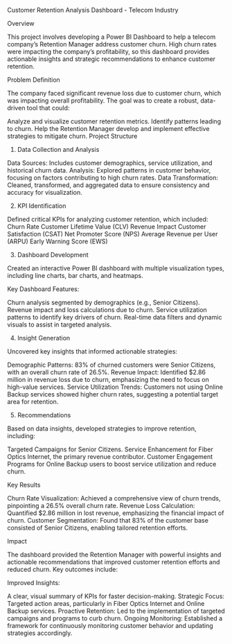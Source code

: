 Customer Retention Analysis Dashboard - Telecom Industry

Overview

This project involves developing a Power BI Dashboard to help a telecom company’s Retention Manager address customer churn. High churn rates were impacting the company’s profitability, so this dashboard provides actionable insights and strategic recommendations to enhance customer retention.

Problem Definition

The company faced significant revenue loss due to customer churn, which was impacting overall profitability. The goal was to create a robust, data-driven tool that could:

Analyze and visualize customer retention metrics.
Identify patterns leading to churn.
Help the Retention Manager develop and implement effective strategies to mitigate churn.
Project Structure

1. Data Collection and Analysis
   
Data Sources: Includes customer demographics, service utilization, and historical churn data.
Analysis: Explored patterns in customer behavior, focusing on factors contributing to high churn rates.
Data Transformation: Cleaned, transformed, and aggregated data to ensure consistency and accuracy for visualization.


2. KPI Identification
   
Defined critical KPIs for analyzing customer retention, which included:
Churn Rate
Customer Lifetime Value (CLV)
Revenue Impact
Customer Satisfaction (CSAT)
Net Promoter Score (NPS)
Average Revenue per User (ARPU)
Early Warning Score (EWS)


3. Dashboard Development
   
Created an interactive Power BI dashboard with multiple visualization types, including line charts, bar charts, and heatmaps.

Key Dashboard Features:

Churn analysis segmented by demographics (e.g., Senior Citizens).
Revenue impact and loss calculations due to churn.
Service utilization patterns to identify key drivers of churn.
Real-time data filters and dynamic visuals to assist in targeted analysis.


4. Insight Generation
   
Uncovered key insights that informed actionable strategies:

Demographic Patterns: 83% of churned customers were Senior Citizens, with an overall churn rate of 26.5%.
Revenue Impact: Identified $2.86 million in revenue loss due to churn, emphasizing the need to focus on high-value services.
Service Utilization Trends: Customers not using Online Backup services showed higher churn rates, suggesting a potential target area for retention.

5. Recommendations
   
Based on data insights, developed strategies to improve retention, including:

Targeted Campaigns for Senior Citizens.
Service Enhancement for Fiber Optics Internet, the primary revenue contributor.
Customer Engagement Programs for Online Backup users to boost service utilization and reduce churn.

Key Results

Churn Rate Visualization: Achieved a comprehensive view of churn trends, pinpointing a 26.5% overall churn rate.
Revenue Loss Calculation: Quantified $2.86 million in lost revenue, emphasizing the financial impact of churn.
Customer Segmentation: Found that 83% of the customer base consisted of Senior Citizens, enabling tailored retention efforts.

Impact

The dashboard provided the Retention Manager with powerful insights and actionable recommendations that improved customer retention efforts and reduced churn. Key outcomes include:

Improved Insights: 

A clear, visual summary of KPIs for faster decision-making.
Strategic Focus: Targeted action areas, particularly in Fiber Optics Internet and Online Backup services.
Proactive Retention: Led to the implementation of targeted campaigns and programs to curb churn.
Ongoing Monitoring: Established a framework for continuously monitoring customer behavior and updating strategies accordingly.
